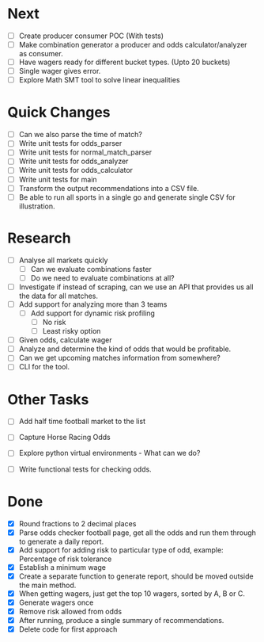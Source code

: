Next
====
- [ ] Create producer consumer POC (With tests)
- [ ] Make combination generator a producer and odds calculator/analyzer as consumer.
- [ ] Have wagers ready for different bucket types. (Upto 20 buckets)  
- [ ] Single wager gives error.
- [ ] Explore Math SMT tool to solve linear inequalities

Quick Changes
=============
- [ ] Can we also parse the time of match?
- [ ] Write unit tests for odds_parser
- [ ] Write unit tests for normal_match_parser
- [ ] Write unit tests for odds_analyzer
- [ ] Write unit tests for odds_calculator
- [ ] Write unit tests for main
- [ ] Transform the output recommendations into a CSV file.
- [ ] Be able to run all sports in a single go and generate single CSV for illustration.

Research
========
- [ ] Analyse all markets quickly
    - [ ] Can we evaluate combinations faster
    - [ ] Do we need to evaluate combinations at all? 
- [ ] Investigate if instead of scraping, can we use an API that provides us all the data
      for all matches. 
- [ ] Add support for analyzing more than 3 teams 
    - [ ] Add support for dynamic risk profiling
        - [ ] No risk
        - [ ] Least risky option
- [ ] Given odds, calculate wager
- [ ] Analyze and determine the kind of odds that would be profitable. 
- [ ] Can we get upcoming matches information from somewhere?
- [ ] CLI for the tool.

Other Tasks
============
- [ ] Add half time football market to the list
- [ ] Capture Horse Racing Odds
- [ ] Explore python virtual environments - What can we do? 
- [ ] Write functional tests for checking odds. 


Done
====
- [x] Round fractions to 2 decimal places
- [x] Parse odds checker football page, get all the odds and run them through to generate a daily report.
- [x] Add support for adding risk to particular type of odd, example: Percentage of risk tolerance
- [x] Establish a minimum wage
- [x] Create a separate function to generate report, should be moved outside the main method.
- [x] When getting wagers, just get the top 10 wagers, sorted by A, B or C.
- [x] Generate wagers once
- [x] Remove risk allowed from odds
- [x] After running, produce a single summary of recommendations.
- [x] Delete code for first approach